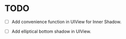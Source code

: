 # TODO

- [ ] Add convenience function in UIView for Inner Shadow.
- [ ] Add elliptical bottom shadow in UIView.


